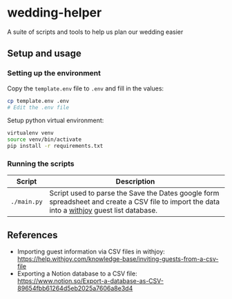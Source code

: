 # wedding-helper
A suite of scripts and tools to help us plan our wedding easier

## Setup and usage

### Setting up the environment

Copy the `template.env` file to `.env` and fill in the values:

```bash
cp template.env .env
# Edit the .env file
```

Setup python virtual environment:

```bash
virtualenv venv
source venv/bin/activate
pip install -r requirements.txt
```


### Running the scripts

| Script       | Description                                                                                                                                                         |
|--------------|---------------------------------------------------------------------------------------------------------------------------------------------------------------------|
| `./main.py`  | Script used to parse the Save the Dates google form spreadsheet and create a CSV file to import the data into a [withjoy](https://withjoy.com) guest list database. |


## References

- Importing guest information via CSV files in withjoy: https://help.withjoy.com/knowledge-base/inviting-guests-from-a-csv-file
- Exporting a Notion database to a CSV file: https://www.notion.so/Export-a-database-as-CSV-89654fbb61264d5eb2025a7606a8e3d4
